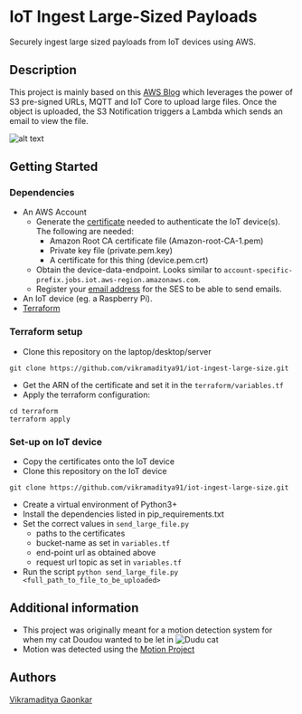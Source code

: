 # IoT Ingest Large-Sized Payloads

Securely ingest large sized payloads from IoT devices using AWS.

## Description

This project is mainly based on this [AWS Blog](https://aws.amazon.com/blogs/iot/securely-ingesting-large-sized-payloads-from-iot-devices-to-the-aws-cloud/) which leverages the power of S3 pre-signed URLs, MQTT and IoT Core to upload large files.
Once the object is uploaded, the S3 Notification triggers a Lambda which sends an email to view the file.

![alt text](https://d2908q01vomqb2.cloudfront.net/f6e1126cedebf23e1463aee73f9df08783640400/2021/08/20/AWS-IoT-Blog_V2.jpg)

## Getting Started

### Dependencies

* An AWS Account
  * Generate the [certificate](https://docs.aws.amazon.com/iot/latest/developerguide/device-certs-create.html) needed to authenticate the IoT device(s). The following are needed:
    * Amazon Root CA certificate file (Amazon-root-CA-1.pem)
    * Private key file (private.pem.key)
    * A certificate for this thing (device.pem.crt)
  * Obtain the device-data-endpoint. Looks similar to `account-specific-prefix.jobs.iot.aws-region.amazonaws.com`.
  * Register your [email address](https://docs.aws.amazon.com/ses/latest/DeveloperGuide/verify-addresses-and-domains.html) for the SES to be able to send emails.
* An IoT device (eg. a Raspberry Pi).
* [Terraform](https://learn.hashicorp.com/tutorials/terraform/install-cli)

### Terraform setup

* Clone this repository on the laptop/desktop/server
```
git clone https://github.com/vikramaditya91/iot-ingest-large-size.git
```
* Get the ARN of the certificate and set it in the `terraform/variables.tf`
* Apply the terraform configuration:
```
cd terraform
terraform apply
```

### Set-up on IoT device

* Copy the certificates onto the IoT device
* Clone this repository on the IoT device
```
git clone https://github.com/vikramaditya91/iot-ingest-large-size.git
```
* Create a virtual environment of Python3+
* Install the dependencies listed in pip_requirements.txt
* Set the correct values in `send_large_file.py`
  * paths to the certificates
  * bucket-name as set in `variables.tf`
  * end-point url as obtained above
  * request url topic as set in `variables.tf`
* Run the script `python send_large_file.py <full_path_to_file_to_be_uploaded>`


## Additional information

* This project was originally meant for a motion detection system for when my cat Doudou wanted to be let in
![Dudu cat](https://i.ibb.co/HtcgdWN/Whats-App-Image-2021-12-20-at-11-18-42-PM.jpg)
* Motion was detected using the [Motion Project](https://motion-project.github.io/)



## Authors

[Vikramaditya Gaonkar](https://github.com/vikramaditya91)
